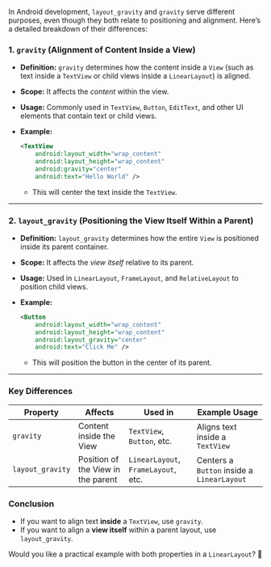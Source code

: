 In Android development, `layout_gravity` and `gravity` serve different purposes, even though they both relate to positioning and alignment. Here’s a detailed breakdown of their differences:

### **1. `gravity` (Alignment of Content Inside a View)**

- **Definition:** `gravity` determines how the content inside a `View` (such as text inside a `TextView` or child views inside a `LinearLayout`) is aligned.
- **Scope:** It affects the _content_ within the view.
- **Usage:** Commonly used in `TextView`, `Button`, `EditText`, and other UI elements that contain text or child views.
- **Example:**
    
    ```xml
    <TextView
        android:layout_width="wrap_content"
        android:layout_height="wrap_content"
        android:gravity="center"
        android:text="Hello World" />
    ```
    
    - This will center the text inside the `TextView`.

---

### **2. `layout_gravity` (Positioning the View Itself Within a Parent)**

- **Definition:** `layout_gravity` determines how the entire `View` is positioned inside its parent container.
- **Scope:** It affects the _view itself_ relative to its parent.
- **Usage:** Used in `LinearLayout`, `FrameLayout`, and `RelativeLayout` to position child views.
- **Example:**
    
    ```xml
    <Button
        android:layout_width="wrap_content"
        android:layout_height="wrap_content"
        android:layout_gravity="center"
        android:text="Click Me" />
    ```
    
    - This will position the button in the center of its parent.

---

### **Key Differences**

|Property|Affects|Used in|Example Usage|
|---|---|---|---|
|`gravity`|Content inside the View|`TextView`, `Button`, etc.|Aligns text inside a `TextView`|
|`layout_gravity`|Position of the View in the parent|`LinearLayout`, `FrameLayout`, etc.|Centers a `Button` inside a `LinearLayout`|

### **Conclusion**

- If you want to align text **inside** a `TextView`, use `gravity`.
- If you want to align a **view itself** within a parent layout, use `layout_gravity`.

Would you like a practical example with both properties in a `LinearLayout`? 🚀